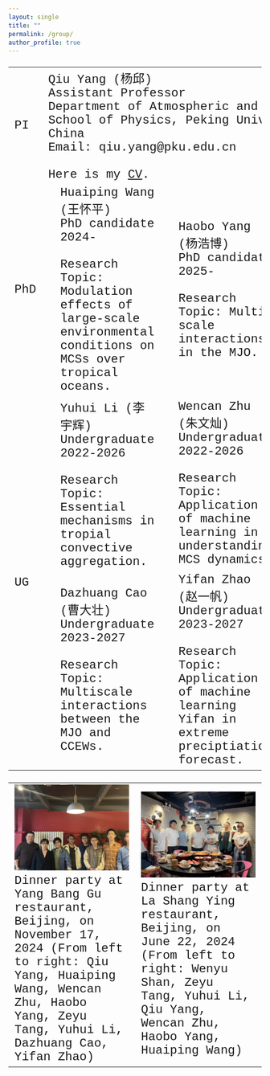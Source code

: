 ```yaml
---
layout: single
title: ""
permalink: /group/
author_profile: true
---
```


<font size="5" face="Courier New" >
<table>
  <tr>
    <td width="4%">PI</td>
    <td width="96%" colspan="6">Qiu Yang (杨邱)<br>Assistant Professor<br>Department of Atmospheric and Oceanic Sciences<br>School of Physics, Peking University, Beijing, China<br>Email: qiu.yang@pku.edu.cn<br><br>Here is my <a href="https://qiuyang50.github.io/files/CV_Qiu_Yang.pdf">CV</a>.</td>
  </tr>
  <tr>
    <td width="4%">PhD</td>
    <td width="12%"><img src="/images/HuaipingWang_2024PhD.jpg" alt="drawing"/></td>
    <td width="20%">Huaiping Wang (王怀平)<br>PhD candidate 2024-<br><br>Research Topic: Modulation effects of large-scale environmental conditions on MCSs over tropical oceans.</td>
    <td width="12%"><img src="/images/HaoboYang_2025PhD.jpg"    alt="drawing"/></td>
    <td width="20%">Haobo Yang (杨浩博)<br>PhD candidate 2025-<br><br>Research Topic: Multi-scale interactions in the MJO.</td>
    <td width="12%"><img src="/images/YuminChen_2025PhD.jpg"    alt="drawing"/></td>
    <td width="20%">Yumin Chen (陈毓敏)<br>PhD candidate 2025-<br><br>Research Topic: Future changes of MCSs along the Meiyu Front under global warming.</td>
    <!--<td width="12%"><img src="/images/future_student.jpg"       alt="drawing"/></td>
    <td width="20%"></td> -->
  </tr>
  <tr>
    <td rowspan="2" width="4%">UG </td>
    <td width="12%"><img src="/images/YuhuiLi_2022Undergraduate.jpg"   alt="drawing"/></td>
    <td width="20%">Yuhui Li (李宇辉) <br>Undergraduate 2022-2026<br><br>Research Topic: Essential mechanisms in tropial convective aggregation.</td>
    <td width="12%"><img src="/images/WencanZhu_2022Undergraduate.jpg" alt="drawing"/></td>
    <td width="20%">Wencan Zhu (朱文灿)<br>Undergraduate 2022-2026<br><br>Research Topic: Application of machine learning in understanding MCS dynamics.</td>
    <td width="12%"><img src="/images/ZeyuTang_2022Undergraduate.jpg"  alt="drawing"/></td>
    <td width="20%">Zeyu Tang (唐泽宇)<br>Undergraduate 2022-2026<br><br>Research Topic: Environmental controls on MCS propagation.</td>
  </tr>
  <tr>
    <td width="12%"><img src="/images/DazhuangCao_2023Undergraduate.jpg"       alt="drawing"/></td>
    <td width="20%">Dazhuang Cao (曹大壮) <br>Undergraduate 2023-2027<br><br>Research Topic: Multiscale interactions between the MJO and CCEWs.</td>
    <td width="12%"><img src="/images/YifanZhao_2023Undergraduate.jpg"         alt="drawing"/></td>
    <td width="20%">Yifan Zhao (赵一帆) <br>Undergraduate 2023-2027<br><br>Research Topic: Application of machine learning Yifan in extreme preciptiation forecast.</td>
    <td width="12%"></td>
    <td width="20%"></td> 
  </tr>
</table>

<!--
<iframe src="https://calendar.google.com/calendar/embed?src=78e30f457647fe328f4470d3cd3f3e6b5b5fd9a71765e369a948e3dcaf719f26%40group.calendar.google.com&ctz=Asia%2FShanghai&hl=en" style="border: 0" width="800" height="600" frameborder="0" scrolling="no"></iframe>
-->

<font size="5" face="Courier New" >
<table>
  <tr>
    <td width="50%"><img src="/images/Group_Party_11172024.JPG" alt="drawing"/> Dinner party at Yang Bang Gu restaurant, Beijing, on November 17, 2024 (From left to right: Qiu Yang, Huaiping Wang, Wencan Zhu, Haobo Yang, Zeyu Tang, Yuhui Li, Dazhuang Cao, Yifan Zhao)</td>
    <td width="50%"><img src="/images/Group_Party_06222024.JPG" alt="drawing"/> Dinner party at La Shang Ying restaurant, Beijing, on June 22, 2024 (From left to right: Wenyu Shan, Zeyu Tang, Yuhui Li, Qiu Yang, Wencan Zhu, Haobo Yang, Huaiping Wang)</td>
  </tr>
</table>
